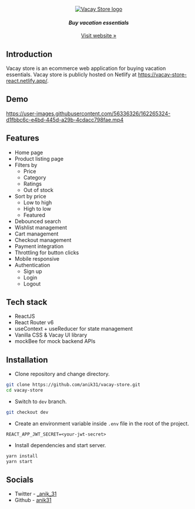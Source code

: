 <p align="center">
  <a href="https://vacay-store-react.netlify.app/">
    <img src="https://res.cloudinary.com/anik-vacay/image/upload/v1653536487/vacay-store/images/logo_ho278w.png" alt="Vacay Store logo">
  </a>
</p>
<h4 align="center"><i>Buy vacation essentials</i></h4>
<p align="center"><a href="https://vacay-store-react.netlify.app/">Visit website »</a></p>

## Introduction
Vacay store is an ecommerce web application for buying vacation essentials. Vacay store is publicly hosted on Netlify at https://vacay-store-react.netlify.app/.

## Demo
https://user-images.githubusercontent.com/56336326/162265324-d1fbbc6c-e4bd-445d-a29b-4cdacc798fae.mp4

## Features
- Home page 
- Product listing page 
- Filters by
    - Price
    - Category
    - Ratings
    - Out of stock
- Sort by price
    - Low to high
    - High to low
    - Featured
- Debounced search
- Wishlist management
- Cart management
- Checkout management
- Payment integration
- Throttling for button clicks
- Mobile responsive
- Authentication
    - Sign up
    - Login
    - Logout

## Tech stack
- ReactJS
- React Router v6
- useContext + useReducer for state management
- Vanilla CSS & Vacay UI library
- mockBee for mock backend APIs

## Installation
- Clone repository and change directory.
```bash
git clone https://github.com/anik31/vacay-store.git
cd vacay-store
```
- Switch to `dev` branch.
```bash
git checkout dev
```
- Create an environment variable inside `.env` file in the root of the project.
```
REACT_APP_JWT_SECRET=<your-jwt-secret>
```
- Install dependencies and start server.
```bash
yarn install
yarn start
```
## Socials
* Twitter - [_anik_31](https://twitter.com/_anik_31)
* Github - [anik31](https://www.linkedin.com/in/anik31/)